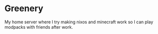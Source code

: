 # Greenery
My home server where I try making nixos and minecraft work so I can play modpacks with friends after work.
